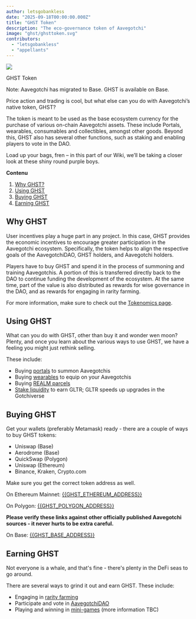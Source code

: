 ```yaml
---
author: letsgobankless
date: "2025-09-18T00:00:00.000Z"
title: "GHST Token"
description: "The eco-governance token of Aavegotchi"
image: "ghst/ghsttoken.svg"
contributors:
  - "letsgobankless"
  - "appellants"
---
```


<div class="headerImageContainer">
<img class="headerImage" src="/ghst/ghst.gif">
<p class="headerImageText">GHST Token</p>
</div>

Note: Aavegotchi has migrated to Base. GHST is available on Base.

Price action and trading is cool, but what else can you do with Aavegotchi’s native token, GHST?

The token is meant to be used as the base ecosystem currency for the purchase of various on-chain Aavegotchi assets. These include Portals, wearables, consumables and collectibles, amongst other goods. Beyond this, GHST also has several other functions, such as staking and enabling players to vote in the DAO.

Load up your bags, fren – in this part of our Wiki, we’ll be taking a closer look at these shiny round purple boys.

<div class="contentsBox">

**Contenu**

<ol>
<li><a href=#why-ghst>Why GHST?</a></li>
<li><a href=#using-ghst>Using GHST</a></li>
<li><a href=#buying-ghst>Buying GHST</a></li>
<li><a href=#earning-ghst>Earning GHST</a></li>
</ol>

</div>

## Why GHST

User incentives play a huge part in any project. In this case, GHST provides the economic incentives to encourage greater participation in the Aavegotchi ecosystem. Specifically, the token helps to align the respective goals of the AavegotchiDAO, GHST holders, and Aavegotchi holders.

Players have to buy GHST and spend it in the process of summoning and training Aavegotchis. A portion of this is transferred directly back to the DAO to continue funding the development of the ecosystem. At the same time, part of the value is also distributed as rewards for wise governance in the DAO, and as rewards for engaging in rarity farming.

For more information, make sure to check out the [Tokenomics page](/tokenomics).

## Using GHST

What can you do with GHST, other than buy it and wonder wen moon? Plenty, and once you learn about the various ways to use GHST, we have a feeling you might just rethink selling.

These include:

- Buying [portals](/portals) to summon Aavegotchis
- Buying [wearables](/wearables) to equip on your Aavegotchis
- Buying [REALM parcels](/gotchiverse)
- [Stake liquidity](/staking) to earn GLTR; GLTR speeds up upgrades in the Gotchiverse

## Buying GHST

Get your wallets (preferably Metamask) ready - there are a couple of ways to buy GHST tokens:

- Uniswap (Base)
- Aerodrome (Base)
- QuickSwap (Polygon)
- Uniswap (Ethereum)
- Binance, Kraken, Crypto.com

Make sure you get the correct token address as well.

On Ethereum Mainnet: [{{GHST_ETHEREUM_ADDRESS}}](https://etherscan.io/token/{{GHST_ETHEREUM_ADDRESS}})

On Polygon: [{{GHST_POLYGON_ADDRESS}}](https://explorer-mainnet.maticvigil.com/address/{{GHST_POLYGON_ADDRESS}}/transactions)

**Please verify these links against other officially published Aavegotchi sources - it never hurts to be extra careful.**

On Base: [{{GHST_BASE_ADDRESS}}](https://basescan.org/token/{{GHST_BASE_ADDRESS}})

## Earning GHST

Not everyone is a whale, and that's fine - there's plenty in the DeFi seas to go around.

There are several ways to grind it out and earn GHST. These include:

- Engaging in [rarity farming](/rarity-farming)
- Participate and vote in [AavegotchiDAO](/dao)
- Playing and winning in [mini-games](/minigames) (more information TBC)
